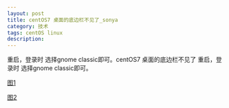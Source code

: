 ```yaml
---
layout: post
title: centOS7 桌面的底边栏不见了_sonya
category: 技术
tags: centOS linux
description: 
---
```




重启，登录时 选择gnome classic即可。centOS7 桌面的底边栏不见了
重启，登录时 选择gnome classic即可。

[图1](https://sonya1.github.io/assets/img/blog/centos_1.png)

[图2](https://sonya1.github.io/assets/img/blog/centos_2.png)